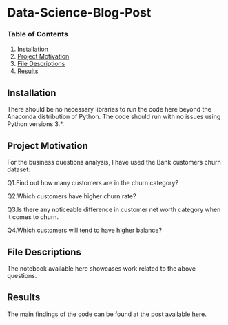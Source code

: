 # Data-Science-Blog-Post

### Table of Contents
1. [Installation](#installation)
2. [Project Motivation](#motivation)
3. [File Descriptions](#files)
4. [Results](#results)

## Installation <a name="installation"></a>
There should be no necessary libraries to run the code here beyond the Anaconda distribution of Python.  The code should run with no issues using Python versions 3.*.

## Project Motivation<a name="motivation"></a>
For the business questions analysis, I have used the Bank customers churn dataset:

Q1.Find out how many customers are in the churn category?

Q2.Which customers have higher churn rate?

Q3.Is there any noticeable difference in customer net worth category when it comes to churn.

Q4.Which customers will tend to have higher balance?

## File Descriptions <a name="files"></a>
The notebook available here showcases work related to the above questions.  
## Results<a name="results"></a>

The main findings of the code can be found at the post available [here](https://medium.com/@bharatiyadav818580/business-analysis-on-bank-customers-churn-927937d39e41?source=friends_link&sk=6f2d0646988f5849e5defc6637acda0e).

